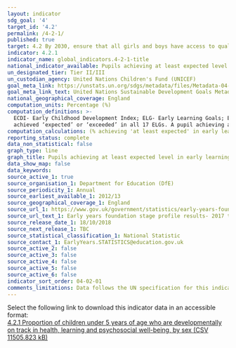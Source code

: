 ```yaml
---
layout: indicator
sdg_goal: '4'
target_id: '4.2'
permalink: /4-2-1/
published: true
target: 4.2 By 2030, ensure that all girls and boys have access to quality early childhood development, care and pre-primary education so that they are ready for primary education
indicator: 4.2.1
indicator_name: global_indicators.4-2-1-title
national_indicator_available: Pupils achieving at least expected level in early learning goals as specified by the United Kingdom early years foundation stage profile (EYFSP)
un_designated_tier: Tier II/III
un_custodian_agency: United Nations Children's Fund (UNICEF)
goal_meta_link: https://unstats.un.org/sdgs/metadata/files/Metadata-04-02-01.pdf
goal_meta_link_text: United Nations Sustainable Development Goals Metadata (PDF 4.0 MB)
national_geographical_coverage: England
computation_units: Percentage (%)
computation_definitions: >-
  ECDI- Early Childhood Development Index; ELG- Early Learning Goals; EYFSP- Early Years Foundation Stage Profile; NCOs- National Statistical Offices; INGO- International Non-Governmental Organization. 'Achieved at least the expected level across all early learning goals (ELG)' means they
  achieved ‘expected’ or ‘exceeded’ in all 17 ELGs. A pupil achieving at least the expected level in the ELGs within the three prime areas of learning and within literacy and mathematics is classed as achieving a 'good level of development'.
computation_calculations: (% achieving 'at least expected' in early learning goals / Population)
reporting_status: complete
data_non_statistical: false
graph_type: line
graph_title: Pupils achieving at least expected level in early learning goals
data_show_map: false
data_keywords:  
source_active_1: true
source_organisation_1: Department for Education (DfE)
source_periodicity_1: Annual
source_earliest_available_1: 2012/13
source_geographical_coverage_1: England
source_url_1: https://www.gov.uk/government/statistics/early-years-foundation-stage-profile-results-2017-to-2018
source_url_text_1: Early years foundation stage profile results- 2017 to 2018
source_release_date_1: 18/10/2018
source_next_release_1: TBC
source_statistical_classification_1: National Statistic
source_contact_1: EarlyYears.STATISTICS@education.gov.uk
source_active_2: false
source_active_3: false
source_active_4: false
source_active_5: false
source_active_6: false
indicator_sort_order: 04-02-01
comments_limitations: Data follows the UN specification for this indicator. This indicator has been identified in collaboration with topic experts.
---
```


Select the following link to download this indicator data in an accessible format:<br>[4.2.1 Proportion of children under 5 years of age who are developmentally on track in health, learning and psychosocial well-being, by sex (CSV 11505.823 kB)](https://sustainabledevelopment-uk.github.io/sdg-data/data/4-2-1.csv)


